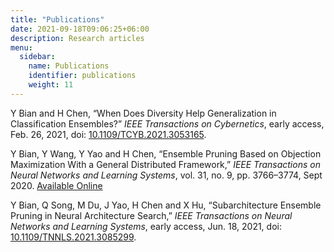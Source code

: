 ```yaml
---
title: "Publications"
date: 2021-09-18T09:06:25+06:00
description: Research articles
menu:
  sidebar:
    name: Publications
    identifier: publications
    weight: 11
---
```


<!--
date: 2021-08-16T08:06:25+06:00
-->

<!--
Greeting! This is an introduction post. This post tests the followings:

- Hero image is in the same directory as the post.
- This post should be at top of the sidebar.
- Post author should be the same as specified in `author.yaml` file.
-->


Y Bian and H Chen, “When Does Diversity Help Generalization in Classification Ensembles?” *IEEE Transactions on Cybernetics*, early access, Feb. 26, 2021, doi: [10.1109/TCYB.2021.3053165](https://ieeexplore.ieee.org/document/9364928).

Y Bian, Y Wang, Y Yao and H Chen, “Ensemble Pruning Based on Objection Maximization With a General Distributed Framework,” *IEEE Transactions on Neural Networks and Learning Systems*, vol. 31, no. 9, pp. 3766–3774, Sept 2020. [Available Online](https://ieeexplore.ieee.org/document/8891828)

Y Bian, Q Song, M Du, J Yao, H Chen and X Hu, “Subarchitecture Ensemble Pruning in Neural Architecture Search,” *IEEE Transactions on Neural Networks and Learning Systems*, early access, Jun. 18, 2021, doi: [10.1109/TNNLS.2021.3085299](https://ieeexplore.ieee.org/document/9460115).
